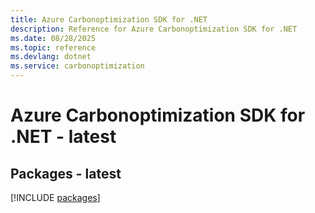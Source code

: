 ```yaml
---
title: Azure Carbonoptimization SDK for .NET
description: Reference for Azure Carbonoptimization SDK for .NET
ms.date: 08/28/2025
ms.topic: reference
ms.devlang: dotnet
ms.service: carbonoptimization
---
```

# Azure Carbonoptimization SDK for .NET - latest
## Packages - latest
[!INCLUDE [packages](carbonoptimization-index.md)]